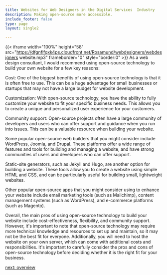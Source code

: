 ```yaml
---
title: Websites for Web Designers in the Digital Services  Industry
description: Making open-source more accessible.
include_footer: false
type: page
layout: single2

---
```



{{< iframe width="100%" height="58" src="https://dfgnflfqxk4ps.cloudfront.net/Rosamund/webdesigners/webdesigners website.mp3" frameborder="0" style="border:0" >}}
As a web design consultant, I would recommend using open-source technology to build your own website for a few key reasons:

Cost: One of the biggest benefits of using open-source technology is that it is often free to use. This can be a huge advantage for small businesses or startups that may not have a large budget for website development.

Customization: With open-source technology, you have the ability to fully customize your website to fit your specific business needs. This allows you to create a unique and personalized user experience for your customers.

Community support: Open-source projects often have a large community of developers and users who can offer support and guidance when you run into issues. This can be a valuable resource when building your website.

Some popular open-source web builders that you might consider include WordPress, Joomla, and Drupal. These platforms offer a wide range of features and tools for building and managing a website, and have strong communities of users and developers who can offer support.

Static-site generators, such as Jekyll and Hugo, are another option for building a website. These tools allow you to create a website using simple HTML and CSS, and can be particularly useful for building small, lightweight websites.

Other popular open-source apps that you might consider using to enhance your website include email marketing tools (such as Mailchimp), content management systems (such as WordPress), and e-commerce platforms (such as Magento).

Overall, the main pros of using open-source technology to build your website include cost-effectiveness, flexibility, and community support. However, it's important to note that open-source technology may require more technical knowledge and resources to set up and maintain, so it may not be the best fit for everyone. Additionally, you will need to host the website on your own server, which can come with additional costs and responsibilities. It's important to carefully consider the pros and cons of open-source technology before deciding whether it is the right fit for your business.



<a href="https://workdojos.com/webdesigners/overview">next: overview</a>


